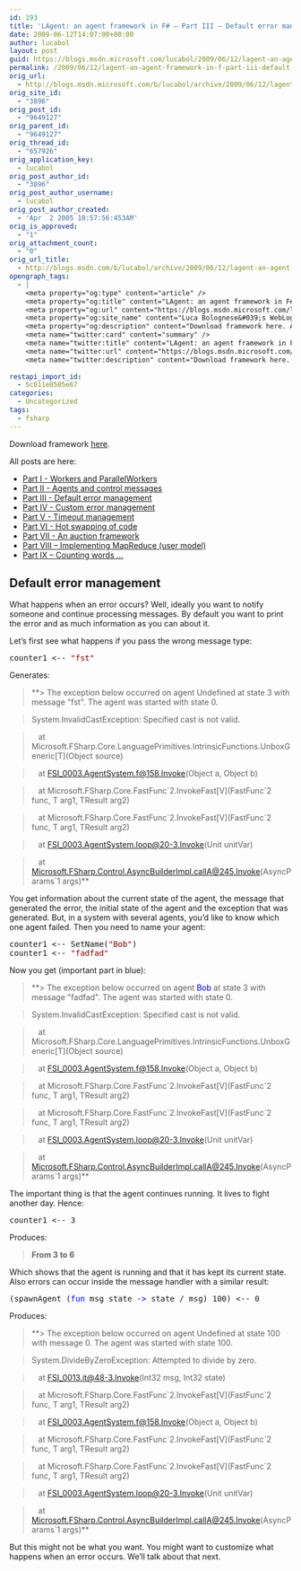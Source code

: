 ```yaml
---
id: 193
title: 'LAgent: an agent framework in F# – Part III – Default error management'
date: 2009-06-12T14:07:00+00:00
author: lucabol
layout: post
guid: https://blogs.msdn.microsoft.com/lucabol/2009/06/12/lagent-an-agent-framework-in-f-part-iii-default-error-management/
permalink: /2009/06/12/lagent-an-agent-framework-in-f-part-iii-default-error-management/
orig_url:
  - http://blogs.msdn.microsoft.com/b/lucabol/archive/2009/06/12/lagent-an-agent-framework-in-f-part-iii-default-error-management.aspx
orig_site_id:
  - "3896"
orig_post_id:
  - "9649127"
orig_parent_id:
  - "9649127"
orig_thread_id:
  - "657926"
orig_application_key:
  - lucabol
orig_post_author_id:
  - "3896"
orig_post_author_username:
  - lucabol
orig_post_author_created:
  - 'Apr  2 2005 10:57:56:453AM'
orig_is_approved:
  - "1"
orig_attachment_count:
  - "0"
orig_url_title:
  - http://blogs.msdn.com/b/lucabol/archive/2009/06/12/lagent-an-agent-framework-in-f-part-iii-default-error-management.aspx
opengraph_tags:
  - |
    <meta property="og:type" content="article" />
    <meta property="og:title" content="LAgent: an agent framework in F# &ndash; Part III &ndash; Default error management" />
    <meta property="og:url" content="https://blogs.msdn.microsoft.com/lucabol/2009/06/12/lagent-an-agent-framework-in-f-part-iii-default-error-management/" />
    <meta property="og:site_name" content="Luca Bolognese&#039;s WebLog" />
    <meta property="og:description" content="Download framework here. All posts are here: Part I  - Workers and ParallelWorkers Part II  - Agents and control messages Part III  - Default error management Part IV  - Custom error management Part V  - Timeout management Part VI  - Hot swapping of code Part VII  - An auction framework Part VIII – Implementing MapReduce..." />
    <meta name="twitter:card" content="summary" />
    <meta name="twitter:title" content="LAgent: an agent framework in F# &ndash; Part III &ndash; Default error management" />
    <meta name="twitter:url" content="https://blogs.msdn.microsoft.com/lucabol/2009/06/12/lagent-an-agent-framework-in-f-part-iii-default-error-management/" />
    <meta name="twitter:description" content="Download framework here. All posts are here: Part I  - Workers and ParallelWorkers Part II  - Agents and control messages Part III  - Default error management Part IV  - Custom error management Part V  - Timeout management Part VI  - Hot swapping of code Part VII  - An auction framework Part VIII – Implementing MapReduce..." />
    
restapi_import_id:
  - 5c011e0505e67
categories:
  - Uncategorized
tags:
  - fsharp
---
```

Download framework [here](http://code.msdn.microsoft.com/LAgent).

All posts are here:

  * [Part I  - Workers and ParallelWorkers](http://blogs.msdn.com/lucabol/archive/2009/05/29/lagent-an-agent-framework-in-f-part-i-workers-and-parallelworkers.aspx) 
  * [Part II  - Agents and control messages](http://blogs.msdn.com/lucabol/archive/2009/06/05/lagent-an-agent-framework-in-f-part-ii-agents-and-control-messages.aspx) 
  * [Part III  - Default error management](http://blogs.msdn.com/lucabol/archive/2009/06/12/lagent-an-agent-framework-in-f-part-iii-default-error-management.aspx) 
  * [Part IV  - Custom error management](http://blogs.msdn.com/lucabol/archive/2009/06/19/lagent-an-agent-framework-in-f-part-iv-custom-error-management.aspx) 
  * [Part V  - Timeout management](http://blogs.msdn.com/lucabol/archive/2009/06/26/lagent-an-agent-framework-in-f-part-v-timeout-management.aspx) 
  * [Part VI  - Hot swapping of code](http://blogs.msdn.com/lucabol/archive/2009/07/03/lagent-an-agent-framework-in-f-part-vi-hot-swapping-of-code-and-something-silly.aspx) 
  * [Part VII  - An auction framework](http://blogs.msdn.com/lucabol/archive/2009/07/10/lagent-an-agent-framework-in-f-part-vii-an-auction-application.aspx) 
  * [Part VIII – Implementing MapReduce (user model)](http://blogs.msdn.com/lucabol/archive/2009/09/04/lagent-an-agent-framework-in-f-part-viii-implementing-mapreduce-user-model.aspx) 
  * [Part IX – Counting words …](http://blogs.msdn.com/lucabol/archive/2009/09/18/lagent-an-agent-framework-in-f-part-ix-counting-words.aspx) 

## Default error management

What happens when an error occurs? Well, ideally you want to notify someone and continue processing messages. By default you want to print the error and as much information as you can about it.

Let’s first see what happens if you pass the wrong message type:

<pre class="code">counter1 &lt;-- <span style="color:maroon;">"fst"</span></pre>

<span style="color:maroon;"></span>Generates:

> **> The exception below occurred on agent Undefined at state 3 with message "fst". The agent was started with state 0.
        
>   
> System.InvalidCastException: Specified cast is not valid.
        
>   
> &#160;&#160; at Microsoft.FSharp.Core.LanguagePrimitives.IntrinsicFunctions.UnboxGeneric\[T\](Object source)
        
>   
> &#160;&#160; at FSI_0003.AgentSystem.f@158.Invoke(Object a, Object b)
        
>   
> &#160;&#160; at Microsoft.FSharp.Core.FastFunc\`2.InvokeFast\[V\](FastFunc\`2 func, T arg1, TResult arg2)
        
>   
> &#160;&#160; at Microsoft.FSharp.Core.FastFunc\`2.InvokeFast\[V\](FastFunc\`2 func, T arg1, TResult arg2)
        
>   
> &#160;&#160; at FSI_0003.AgentSystem.loop@20-3.Invoke(Unit unitVar)
        
>   
> &#160;&#160; at Microsoft.FSharp.Control.AsyncBuilderImpl.callA@245.Invoke(AsyncParams\`1 args)**

You get information about the current state of the agent, the message that generated the error, the initial state of the agent and the exception that was generated. But, in a system with several agents, you’d like to know which one agent failed. Then you need to name your agent:

<pre class="code">counter1 &lt;-- SetName(<span style="color:maroon;">"Bob"</span>)
counter1 &lt;-- <span style="color:maroon;">"fadfad"</span></pre>

Now you get (important part in blue):

> **> The exception below occurred on agent <font color="#0000ff">Bob</font> at state 3 with message "fadfad". The agent was started with state 0.
        
>   
> System.InvalidCastException: Specified cast is not valid.
        
>   
> &#160;&#160; at Microsoft.FSharp.Core.LanguagePrimitives.IntrinsicFunctions.UnboxGeneric\[T\](Object source)
        
>   
> &#160;&#160; at FSI_0003.AgentSystem.f@158.Invoke(Object a, Object b)
        
>   
> &#160;&#160; at Microsoft.FSharp.Core.FastFunc\`2.InvokeFast\[V\](FastFunc\`2 func, T arg1, TResult arg2)
        
>   
> &#160;&#160; at Microsoft.FSharp.Core.FastFunc\`2.InvokeFast\[V\](FastFunc\`2 func, T arg1, TResult arg2)
        
>   
> &#160;&#160; at FSI_0003.AgentSystem.loop@20-3.Invoke(Unit unitVar)
        
>   
> &#160;&#160; at Microsoft.FSharp.Control.AsyncBuilderImpl.callA@245.Invoke(AsyncParams\`1 args)**

The important thing is that the agent continues running. It lives to fight another day. Hence:

<pre class="code">counter1 &lt;-- 3</pre>

Produces:

> **From 3 to 6**

Which shows that the agent is running and that it has kept its current state. Also errors can occur inside the message handler with a similar result:

<pre class="code">(spawnAgent (<span style="color:blue;">fun </span>msg state <span style="color:blue;">-&gt; </span>state / msg) 100) &lt;-- 0</pre>

Produces:

> **> The exception below occurred on agent Undefined at state 100 with message 0. The agent was started with state 100.
        
>   
> System.DivideByZeroException: Attempted to divide by zero.
        
>   
> &#160;&#160; at FSI_0013.it@48-3.Invoke(Int32 msg, Int32 state)
        
>   
> &#160;&#160; at Microsoft.FSharp.Core.FastFunc\`2.InvokeFast\[V\](FastFunc\`2 func, T arg1, TResult arg2)
        
>   
> &#160;&#160; at FSI_0003.AgentSystem.f@158.Invoke(Object a, Object b)
        
>   
> &#160;&#160; at Microsoft.FSharp.Core.FastFunc\`2.InvokeFast\[V\](FastFunc\`2 func, T arg1, TResult arg2)
        
>   
> &#160;&#160; at Microsoft.FSharp.Core.FastFunc\`2.InvokeFast\[V\](FastFunc\`2 func, T arg1, TResult arg2)
        
>   
> &#160;&#160; at FSI_0003.AgentSystem.loop@20-3.Invoke(Unit unitVar)
        
>   
> &#160;&#160; at Microsoft.FSharp.Control.AsyncBuilderImpl.callA@245.Invoke(AsyncParams\`1 args)**

But this might not be what you want. You might want to customize what happens when an error occurs. We’ll talk about that next.